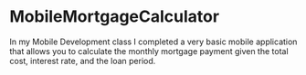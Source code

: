 # MobileMortgageCalculator
In my Mobile Development class I completed a very basic mobile application that allows you to calculate the monthly mortgage payment given the total cost, interest rate, and the loan period.
